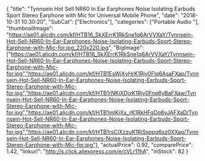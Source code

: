 {
	"title": "Tynnsein Hot Sell NR60 In Ear Earphones Noise Isolating Earbuds Sport Stereo Earphone with Mic for Universal Mobile Phone",
	"date": "2018-10-31 10:30:20",
	"SubCat": ["Electronics"],
	"categories": ["Portable Audio "],
	"thumbnailImage": "https://ae01.alicdn.com/kf/HTB16_SkXErrK1RkSne1q6ArVVXaY/Tynnsein-Hot-Sell-NR60-In-Ear-Earphones-Noise-Isolating-Earbuds-Sport-Stereo-Earphone-with-Mic-for.jpg_220x220.jpg",
	"BigImage": ["https://ae01.alicdn.com/kf/HTB16_SkXErrK1RkSne1q6ArVVXaY/Tynnsein-Hot-Sell-NR60-In-Ear-Earphones-Noise-Isolating-Earbuds-Sport-Stereo-Earphone-with-Mic-for.jpg","https://ae01.alicdn.com/kf/HTB1EsWjXyHrK1Rjy0Flq6AsaFXap/Tynnsein-Hot-Sell-NR60-In-Ear-Earphones-Noise-Isolating-Earbuds-Sport-Stereo-Earphone-with-Mic-for.jpg","https://ae01.alicdn.com/kf/HTB1rNKiXDjxK1Rjy0Fnq6yBaFXaw/Tynnsein-Hot-Sell-NR60-In-Ear-Earphones-Noise-Isolating-Earbuds-Sport-Stereo-Earphone-with-Mic-for.jpg","https://ae01.alicdn.com/kf/HTB1mIKjXx_rK1RkHFqDq6yJAFXaD/Tynnsein-Hot-Sell-NR60-In-Ear-Earphones-Noise-Isolating-Earbuds-Sport-Stereo-Earphone-with-Mic-for.jpg","https://ae01.alicdn.com/kf/HTB1rsClXzzuK1RjSsppq6xz0XXaq/Tynnsein-Hot-Sell-NR60-In-Ear-Earphones-Noise-Isolating-Earbuds-Sport-Stereo-Earphone-with-Mic-for.jpg"],
	"actualPrice": 0.92,
	"comparePrice": 1.42,
	"linkurl": "http://s.click.aliexpress.com/e/cVLr11hA",
	"inStock": 82
}
